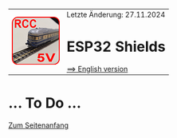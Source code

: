 <table><tr><td><img src="../../images/RCC5V_Logo_96.png"></img></td><td>
Letzte &Auml;nderung: 27.11.2024 <a name="up"></a><br>   
<h1>ESP32 Shields</h1>
<a href="README.md">==> English version</a>&nbsp; &nbsp; &nbsp; 
</td></tr></table>   

# ... To Do ...

[Zum Seitenanfang](#up)   